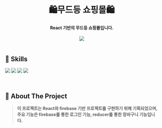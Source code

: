 <div align="center">
  <h1>🛍무드등 쇼핑몰🛍</h1>
 <h4>React 기반의 무드등 쇼핑몰입니다.</h4>
  </div>
<div align="center">
  <img src="https://user-images.githubusercontent.com/83646986/151326394-0d6111ce-e6cb-4dfa-b4e3-f5474f973ad5.gif" />

</div>
<br>

## 💪 Skills
<img src="https://img.shields.io/badge/React-20232A?style=for-the-badge&logo=react&logoColor=61DAFB"/> <img src="https://img.shields.io/badge/React_Router-CA4245?style=for-the-badge&logo=react-router&logoColor=white"/> <img src="https://img.shields.io/badge/CSS3-1572B6?style=for-the-badge&logo=css3&logoColor=white"/> <img src="https://img.shields.io/badge/Material%20UI-007FFF?style=for-the-badge&logo=mui&logoColor=white"/>

      
<br/>

## 📝 About The Project
> <b>이 프로젝트는 React와 firebase 기반 프로젝트를 구현하기 위해 기획되었으며, 주요 기능은 firebase를 통한 로그인 기능, reducer를 통한 장바구니 기능입니다.</b>

<br/>



